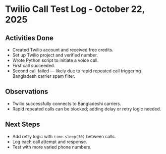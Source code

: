 # Twilio Call Test Log - October 22, 2025

## Activities Done
- Created Twilio account and received free credits.
- Set up Twilio project and verified number.
- Wrote Python script to initiate a voice call.
- First call succeeded.
- Second call failed — likely due to rapid repeated call triggering Bangladesh carrier spam filter.

## Observations
- Twilio successfully connects to Bangladeshi carriers.
- Rapid repeated calls can be blocked; adding delay or retry logic needed.

## Next Steps
- Add retry logic with `time.sleep(30)` between calls.
- Log each call attempt and response.
- Test with more varied phone numbers.
